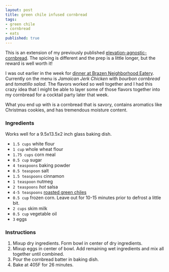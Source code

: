 ```yaml
---
layout: post
title: green chile infused cornbread
tags:
- green chile
- cornbread
- eats
published: true
---
```

This is an extension of my previously published [elevation-agnostic-cornbread](http://jzerbe.com/2013/11/elevation-agnostic-cornbread/).
The spicing is different and the prep is a little longer, but the reward is well worth it!

I was out earlier in the week for [dinner at Brazen Neighborhood Eatery](http://brazendenver.com/menu/dinner/).
Currently on the menu is _Jamaican Jerk Chicken_ with _bourbon cornbread_ and _tomatillo salad_. The flavors worked
so well together and I had this crazy idea that I might be able to layer some of those flavors together into my
cornbread for a cocktail party later that week.

What you end up with is a cornbread that is savory, contains aromatics like Christmas cookies, and has tremendous moisture content.

### Ingredients
Works well for a 9.5x13.5x2 inch glass baking dish.

- `1.5 cups` white flour
- `1 cup` whole wheat flour
- `1.75 cups` corn meal
- `0.5 cup` sugar
- `4 teaspoons` baking powder
- `0.5 teaspoon` salt
- `1.5 teaspoons` cinnamon
- `1 teaspoon` nutmeg
- `2 teaspoons` _hot_ salsa
- `4-5 teaspoons` [roasted green chiles](https://www.505southwestern.com/roasted-chiles)
- `0.5 cup` frozen corn. Leave out for 10-15 minutes prior to defrost a little bit.
- `2 cups` skim milk
- `0.5 cup` vegetable oil
- `3` eggs

### Instructions
1. Mixup dry ingredients. Form bowl in center of dry ingredients.
1. Mixup eggs in center of bowl. Add remaining wet ingredients and mix all together until combined.
1. Pour the cornbread batter in baking dish.
1. Bake at 405F for 26 minutes.
